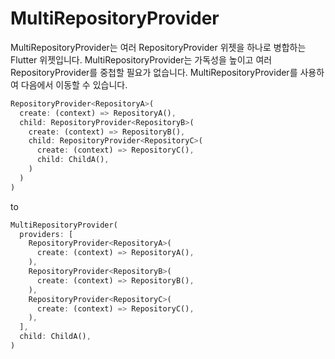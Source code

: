 # MultiRepositoryProvider

MultiRepositoryProvider는 여러 RepositoryProvider 위젯을 하나로 병합하는 Flutter 위젯입니다. MultiRepositoryProvider는 가독성을 높이고 여러 RepositoryProvider를 중첩할 필요가 없습니다. MultiRepositoryProvider를 사용하여 다음에서 이동할 수 있습니다.

```dart
RepositoryProvider<RepositoryA>(
  create: (context) => RepositoryA(),
  child: RepositoryProvider<RepositoryB>(
    create: (context) => RepositoryB(),
    child: RepositoryProvider<RepositoryC>(
      create: (context) => RepositoryC(),
      child: ChildA(),
    )
  )
)
```
to
```dart
MultiRepositoryProvider(
  providers: [
    RepositoryProvider<RepositoryA>(
      create: (context) => RepositoryA(),
    ),
    RepositoryProvider<RepositoryB>(
      create: (context) => RepositoryB(),
    ),
    RepositoryProvider<RepositoryC>(
      create: (context) => RepositoryC(),
    ),
  ],
  child: ChildA(),
)
```
